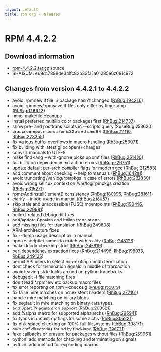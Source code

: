 ```yaml
---
layout: default
title: rpm.org - Releases
---
```


# RPM 4.4.2.2

## Download information
 * [rpm-4.4.2.2.tar.gz](http://ftp.rpm.org/releases/rpm-4.4.x/rpm-4.4.2.2.tar.gz) source
 * SHA1SUM: e69dc7898de34ffc82b33fa5a01285e62681c972

## Changes from version 4.4.2.1 to 4.4.2.2
 * avoid .rpmnew if file in package hasn't changed ([RhBug:194246](https://bugzilla.redhat.com/show_bug.cgi?id=194246))
 * avoid .rpmnew/.rpmsave if files only differ by timestamp ([RhBug:128622](https://bugzilla.redhat.com/show_bug.cgi?id=128622))
 * minor makefile cleanups
 * install preferred multilib color packages first ([RhBug:214737](https://bugzilla.redhat.com/show_bug.cgi?id=214737))
 * show pre- and posttrans scripts in --scripts query (SuseBug:253620)
 * create compat macros for ia32e and amd64 ([RhBug:211119](https://bugzilla.redhat.com/show_bug.cgi?id=211119), [RhBug:223355](https://bugzilla.redhat.com/show_bug.cgi?id=223355))
 * fix various buffer overflows in macro handling ([RhBug:253971](https://bugzilla.redhat.com/show_bug.cgi?id=253971))
 * fix building with latest glibc open() changes
 * convert manuals to UTF-8
 * make find-lang --with-gnome picks up omf files ([RhBug:251400](https://bugzilla.redhat.com/show_bug.cgi?id=251400))
 * fail build on dependency extraction errors ([RhBug:226751](https://bugzilla.redhat.com/show_bug.cgi?id=226751))
 * update default per-arch compiler flags for modern gcc ([RhBug:212583](https://bugzilla.redhat.com/show_bug.cgi?id=212583))
 * add comment about checking --help to manuals ([RhBug:164281](https://bugzilla.redhat.com/show_bug.cgi?id=164281))
 * avoid truncating /var/log/rpmpkgs in case of errors ([RhBug:232830](https://bugzilla.redhat.com/show_bug.cgi?id=232830))
 * avoid wrong selinux context on /var/log/rpmpkgs creation ([RhBug:315271](https://bugzilla.redhat.com/show_bug.cgi?id=315271))
 * rpmtsAddInstallElement() consistency ([RhBug:180996](https://bugzilla.redhat.com/show_bug.cgi?id=180996), [RhBug:281611](https://bugzilla.redhat.com/show_bug.cgi?id=281611))
 * clarify --initdb usage in manual ([RhBug:218057](https://bugzilla.redhat.com/show_bug.cgi?id=218057))
 * skip stale and unaccessible (FUSE) mountpoints ([RhBug:190496](https://bugzilla.redhat.com/show_bug.cgi?id=190496), [RhBug:220991](https://bugzilla.redhat.com/show_bug.cgi?id=220991))
 * buildid-related debugedit fixes
 * add/update Spanish and Italian translations
 * add missing files for translation ([RhBug:249608](https://bugzilla.redhat.com/show_bug.cgi?id=249608))
 * ARM-architecture fixes
 * fix --dump usage description in manual
 * update scriptlet names to match with reality ([RhBug:248128](https://bugzilla.redhat.com/show_bug.cgi?id=248128))
 * make docdir checking strict ([RhBug:246819](https://bugzilla.redhat.com/show_bug.cgi?id=246819))
 * perl dependency extraction fixes ([RhBug:214496](https://bugzilla.redhat.com/show_bug.cgi?id=214496), [RhBug:198033](https://bugzilla.redhat.com/show_bug.cgi?id=198033), [RhBug:249135](https://bugzilla.redhat.com/show_bug.cgi?id=249135))
 * permit API users to select non-exiting rpmdb termination
 * dont check for termination signals in middle of transaction
 * avoid leaving stale locks around on python tracebacks
 * debugedit -l file matching fixes
 * don't read *.rpmnew etc backup macro files
 * fix error reporting on rpm --checksig ([RhBug:155079](https://bugzilla.redhat.com/show_bug.cgi?id=155079))
 * fix false mire matches on nonexistent headers ([RhBug:277161](https://bugzilla.redhat.com/show_bug.cgi?id=277161))
 * handle mire matching on binary blobs
 * fix segfault in mire matching on binary data types
 * add Sparc Niagara arch support ([RhBug:263521](https://bugzilla.redhat.com/show_bug.cgi?id=263521))
 * add %alpha macro for supported alpha archs ([RhBug:295941](https://bugzilla.redhat.com/show_bug.cgi?id=295941))
 * fix typos in default optflags for some archs ([RhBug:305221](https://bugzilla.redhat.com/show_bug.cgi?id=305221))
 * fix disk space checking on 100% full filesystems ([RhBug:308171](https://bugzilla.redhat.com/show_bug.cgi?id=308171))
 * own omf directories found by find-lang ([RhBug:296731](https://bugzilla.redhat.com/show_bug.cgi?id=296731))
 * fake callbacks on erasure for packages without files ([RhBug:259961](https://bugzilla.redhat.com/show_bug.cgi?id=259961))
 * python: add methods for checking and terminating on signals
 * python: add method for expanding macros

